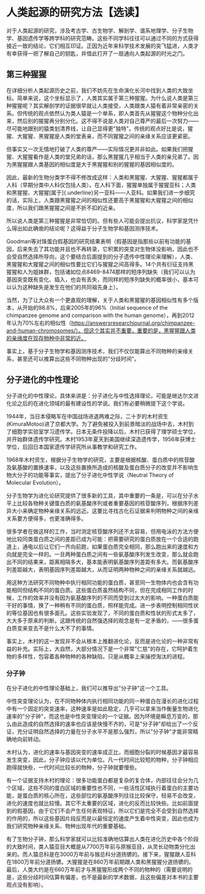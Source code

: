 # 人类起源的研究方法【选读】

对于人类起源的研究，涉及考古学、古生物学、解剖学、谱系地理学、分子生物学、基因遗传学等跨学科的研究范畴。这些不同学科往往可以通过不同的方式获得接近一致的结论，它们相互印证。正因为近年来科学技术发展的突飞猛进，人类才有幸获得一把了解自己的钥匙，并借此打开了一扇通向人类起源的时光之门。

## 第三种猩猩

在详细分析人类起源历史之前，我们不妨先在生命演化长河中找到人类的大致坐标。简单来说，这个坐标显示了，人类其实属于第三种猩猩。为什么说人类是第三种猩猩呢？其实解剖学的证据很早就让人类接受，人类跟类人猿有着非常亲密的关系。但传统的观点依然认为类人猿是一个单系，即人类首先从猩猩这个物种分化出来，然后别的猩猩再分别分化。这不得不说是人类对自己尊严的最后一次努力——尽可能地跟别的猿类划清界线，让自己显得更"独特"。传统的观点好比是说，猩猩、大猩猩、黑猩猩是人类的堂表亲，而不同猩猩之间的亲缘关系应该更紧密。

但事实又一次无情地打破了人类的尊严——实际情况更并非如此。如果我们把猩猩、大猩猩看作是人类的堂兄弟的话，那么黑猩猩几乎相当于人类的亲兄弟了。因为黑猩猩跟人类基因的相似度是大于黑猩猩和别的猩猩的基因相似度的。

因此，最新的生物分类学不得不修改成这样：人类和黑猩猩、大猩猩、猩猩都属于人科（早期分类中人科仅包括人类）。在人科下面，猩猩单独属于猩猩亚科；人类和黑猩猩、大猩猩[属于]{.underline}另一亚科——人亚科。如果我们进一步细究的话，实际上，人类跟黑猩猩之间的相似性还要高于黑猩猩和大猩猩之间的相似度，所以我们跟黑猩猩之间是不折不扣的近亲。

<p align="center"></p>

所以说人类是第三种猩猩是非常恰切的。但有些人可能会提出抗议，科学家是凭什么得出如此确凿的结论呢？这得益于分子生物学和基因测序技术。

Goodman等对珠蛋白假基因的研究结果表明（假基因是指那些以前有功能的基因，后来失去了其功能并且也不再转录，它积累的突变对生物体没影响，因此也不会受自然选择所导向，这个要结合后面提到的分子遗传中性理论来理解），人类、黑猩猩和大猩猩之间的相似性要比它们与猩猩之间高得多。14个共有衍征支持黑猩猩和人为姐妹群，包括诸如位点8469-8474那样的短序列缺失（我们可以认为基因突变既有变化、插入，也会有丢失，而同样的短序列缺失的概率很小，基本可以认为这种缺失是发生在他们的共同祖先身上）。

当然，为了让大众有一个更直观的理解，关于人类和黑猩猩的基因相似性有多个版本，从开始的98.8%，后来2005年的96%（Initial
sequence of the chimpanzee genome and comparison with the human
genome），再到2012年认为70%左右的相似性（https://answersresearchjournal.org/chimpanzee-and-human-chromosomes/）。但这个其实并不重要，重要的是，黑猩猩跟人类的亲缘度在现存物种中非常的近。

事实上，基于分子生物学和基因测序技术，我们不仅仅能算出不同物种的亲缘关系，甚至还可以推算出这些不同物种出现的"分歧时间"。

## 分子进化的中性理论

分子进化的中性理论，具体来讲是：分子进化与中性选择理论，可能是继达尔文进化论之后的在进化领域的最有建设性的学说。我们有必要稍微提下这个学说。

1944年，当日本侵略军在中国战场进退两难之际，二十岁的木村资生(KimuraMotoo)进了京都大学。为了避免被投入到前景暗淡的战场中去，木村到了细胞学实验室学习遗传学。日本无条件投降以后，木村已获得了理学硕士学位，并开始群体遗传学研究。木村1953年夏天到美国继续深造遗传学，1956年获博士学位，后回日本国家遗传学研究所从事教学和研究工作。

1968年木村资生，根据分子生物学的研究，主要是根据核酸、蛋白质中的核苷酸及氨基酸的置换速率，以及这些置换所造成的核酸及蛋白质分子的改变并不影响生物大分子的功能等事实，提出了分子进化中性学说（Neutral
Theory of Molecular Evolution）。

分子生物学为进化论研究提供了很多新的工具，其中重要的一条是，可以在分子水平上比较各物种关键蛋白质的氨基酸序列或者重要基因的核苷酸序列，根据序列差异大小来确定物种亲缘关系的远近。这要比寻找古化石证据来判明物种之间的亲缘关系要方便得多，也更准确得多。

很多学者在做这样的工作，当时测定核苷酸序列还不太容易，但用电泳的方法方便地比较同类蛋白质之间的差距已成为可能：把需要研究的蛋白质放在一个合适的跑道上，通电以后让它们一齐向前跑，如果蛋白质完全相同，那么跑出来的速度和方向就是完全一样的。一旦两种蛋白质之间有一些氨基酸序列发生改变，那么就会跑出不同的结果来，距离相隔多大，基本能表明氨基酸序列差距有多大。而氨基酸序列差距越大，表明基因序列差距越大，从而证明两种物种之间的亲缘关系就越远。

用这种方法研究不同物种中执行相同功能的蛋白质，甚至同一生物体内也会含有功能相同但结构不同的蛋白质。这些蛋白质虽然结构不同，但在完成相同工作的时候，工作的效率并没有因为氨基酸序列的不同而受到过太大的影响。一种蛋白质能干好的事情，换了一种稍有不同的蛋白质，照样能完成。进一步表明控制相同性状的等位基因也有很多面孔。这些实验发现了，不同的蛋白质和性状的形式太多了，大大多于原来的判断。这跟传统的自然强选择的观念是有一定矛盾的，——很多蛋白质变来变去不是什么大不了的事情。

事实上，木村的这一发现并不会从根本上推翻进化论，反而是进化论的一种非常有益的补充。实际上，大自然，大部分情况下是一个非常"仁慈"的存在，它呵护着生物的多样性，包容着各种物种的各种缺陷，只是从概率上来操控淘汰的进程。

### 分子钟

在分子进化的中性理论基础上，我们可以推导出"分子钟"这一个工具。

中性突变理论认为，在不同物种体内执行相同功能的同一种蛋白在漫长的进化过程中有一个固定的突变速率，这种速率是如此稳定，几乎可以拿来当作衡量生物进化速率的"分子钟"，而这也是中性突变理论的一个证据。因为环境是瞬息万变的，那么由此造成的自然选择的速率也应该是快慢不齐的，可是"分子钟"却给出了一个反证，充分证明自然选择的力量在分子水平不是那么强烈，所以"分子钟"才能非常精确地向前转动。

木村认为，进化的速率与基因突变的速率成正比，而细胞分裂的时候基因才最容易发生突变，因此，分子钟应该以代为单位。凡一代时间比较短的物种，分子钟相应跑得就快些，一代时间比较长的物种，分子钟就要慢些。

有一个证据支持木村的理论：很多功能蛋白都是复杂的复合体，内部往往会分为几个区域，这些不同的蛋白区域的重要性也不同，一些活性区域执行着蛋白的主要功能，是蛋白质的核心所在，这些部位的氨基酸序列往往比较保守，轻易不会改变，进化的速度也就比较慢。其它不太重要的区域，进化的反而比较快些。比如前面提到的假基因，由于它们不会产生任何表观特征，所以它们是完全不会受到自然选择的作用的，所以这些基因片段反而是以最恒定的速度产生着中性突变，因此也成为我们研究物种亲缘关系、物种出现年代的重要基础。

有了生物分子钟，那么科学家就可以比较准确地估算出人类在进化历史中各个阶段的大致时间，类人猿亚目大概是从7700万年前与原猴亚目，从灵长动物类分化出来的。而人猿总科是在3000万年前与猴总科分道扬镳的。接下来，猩猩跟人亚科在1800万年前分道扬镳。大猩猩是在860万年前期跟人类和黑猩猩分道扬镳的。最后，人类大约是在660万年前才与黑猩猩形成两个不同的物种的（需要说明的是，这些分歧时间估算有偏差，也不是最新的学术数据，且这些偏差对本书的主要观点没有影响）。

<p align="center"></p>

